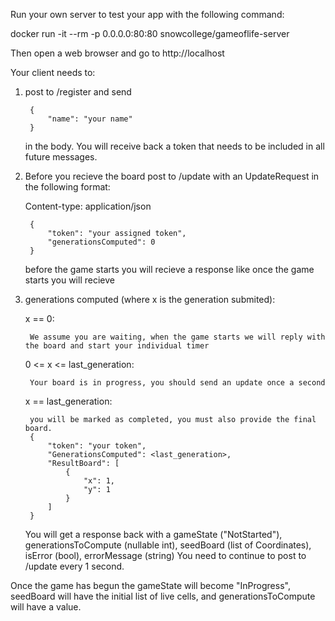 Run your own server to test your app with the following command:

docker run -it --rm -p 0.0.0.0:80:80 snowcollege/gameoflife-server

Then open a web browser and go to http://localhost

Your client needs to:

1) post to /register and send 

        {
            "name": "your name"
        } 

    in the body. You will receive back a token that needs to be included in all future messages.

2) Before you recieve the board post to /update with an UpdateRequest in the following format: 

    Content-type: application/json

        {
            "token": "your assigned token",
            "generationsComputed": 0
        }

    before the game starts you will recieve a response like
    once the game starts you will recieve 

3) generations computed (where x is the generation submited):

    x == 0:

        We assume you are waiting, when the game starts we will reply with the board and start your individual timer

    0 <= x <= last_generation:

        Your board is in progress, you should send an update once a second

    x == last_generation:
    
        you will be marked as completed, you must also provide the final board. 
        {
            "token": "your token",
            "GenerationsComputed": <last_generation>,
            "ResultBoard": [
                {
                    "x": 1,
                    "y": 1
                }
            ]
        }
            


   You will get a response back with a gameState ("NotStarted"), generationsToCompute (nullable int), seedBoard (list of Coordinates), isError (bool), errorMessage (string) You need to continue to post to /update every 1 second.

Once the game has begun the gameState will become "InProgress", seedBoard will have the initial list of live cells, and generationsToCompute will have a value.
